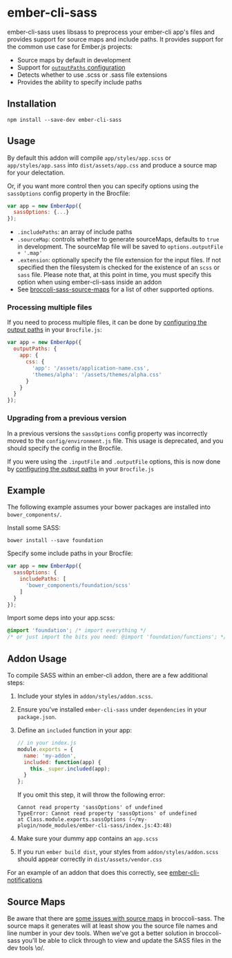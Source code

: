 # ember-cli-sass


ember-cli-sass uses libsass to preprocess your ember-cli app's files and provides support for source maps and include paths. It provides support for the common use case for Ember.js projects:

- Source maps by default in development
- Support for [`outputPaths` configuration](http://www.ember-cli.com/#configuring-output-paths)
- Detects whether to use .scss or .sass file extensions
- Provides the ability to specify include paths

## Installation

```
npm install --save-dev ember-cli-sass
```

## Usage

By default this addon will compile `app/styles/app.scss` or `app/styles/app.sass` into `dist/assets/app.css` and produce 
a source map for your delectation.

Or, if you want more control then you can specify options using the
`sassOptions` config property in the Brocfile:

```javascript
var app = new EmberApp({
  sassOptions: {...}
});
```

- `.includePaths`: an array of include paths
- `.sourceMap`: controls whether to generate sourceMaps, defaults to `true` in development. The sourceMap file will be saved to `options.outputFile + '.map'`
- `.extension`: optionally specify the file extension for the input files. If not specified then the filesystem is checked for the existence of an `scss` or `sass` file. Please note that, at this point in time, you must specify this option when using ember-cli-sass inside an addon
- See [broccoli-sass-source-maps](https://github.com/joliss/broccoli-sass-source-maps) for a list of other supported options.

### Processing multiple files

If you need to process multiple files, it can be done by [configuring the output paths](http://www.ember-cli.com/#configuring-output-paths) in your `Brocfile.js`:

```js
var app = new EmberApp({
  outputPaths: {
    app: {
      css: {
        'app': '/assets/application-name.css',
        'themes/alpha': '/assets/themes/alpha.css'
      }
    }
  }
});
```

### Upgrading from a previous version

In a previous versions the `sassOptions` config property was incorrectly moved to the `config/environment.js` file. This usage is deprecated, and you should specify the config in the Brocfile.

If you were using the `.inputFile` and `.outputFile` options, this is now done by [configuring the output paths](http://www.ember-cli.com/#configuring-output-paths) in your `Brocfile.js`

## Example

The following example assumes your bower packages are installed into `bower_components/`.

Install some SASS:

```shell
bower install --save foundation
```

Specify some include paths in your Brocfile:

```javascript
var app = new EmberApp({
  sassOptions: {
    includePaths: [
      'bower_components/foundation/scss'
    ]
  }
});
```

Import some deps into your app.scss:

```scss
@import 'foundation'; /* import everything */
/* or just import the bits you need: @import 'foundation/functions'; */
```

## Addon Usage

To compile SASS within an ember-cli addon, there are a few additional steps:

1. Include your styles in `addon/styles/addon.scss`.

2. Ensure you've installed `ember-cli-sass` under `dependencies` in your
   `package.json`.

3. Define an `included` function in your app:
   ```js
   // in your index.js
   module.exports = {
     name: 'my-addon',
     included: function(app) {
       this._super.included(app);
     }
   };
   ```
   
   If you omit this step, it will throw the following error:
   ```
   Cannot read property 'sassOptions' of undefined
   TypeError: Cannot read property 'sassOptions' of undefined
   at Class.module.exports.sassOptions (~/my-plugin/node_modules/ember-cli-sass/index.js:43:48)
   ```

4. Make sure your dummy app contains an `app.scss`

5. If you run `ember build dist`, your styles from `addon/styles/addon.scss`
   should appear correctly in `dist/assets/vendor.css`

For an example of an addon that does this correctly, see
[ember-cli-notifications](https://github.com/Blooie/ember-cli-notifications)

## Source Maps

Be aware that there are [some issues with source maps](https://github.com/joliss/broccoli-sass/issues/39) in broccoli-sass. The source maps it generates will at least show you the source file names and line number in your dev tools. When we've got a better solution in broccoli-sass you'll be able to click through to view and update the SASS files in the dev tools \o/.
